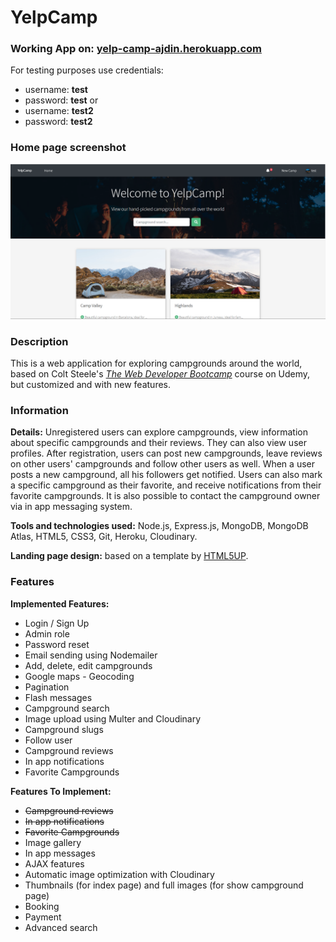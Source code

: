 # YelpCamp

### Working App on: [yelp-camp-ajdin.herokuapp.com](https://yelp-camp-ajdin.herokuapp.com)

For testing purposes use credentials:

- username: **test**
- password: **test**
  or
- username: **test2**
- password: **test2**

### Home page screenshot

![Home page screenshot](/public/img/screenshot.png)

### Description

This is a web application for exploring campgrounds around the world, based on Colt Steele's [_The Web Developer Bootcamp_](https://www.udemy.com/course/the-web-developer-bootcamp/) course on Udemy, but customized and with new features.

### Information

**Details:** Unregistered users can explore campgrounds, view information about specific campgrounds and their reviews. They can also view user profiles.
After registration, users can post new campgrounds, leave reviews on other users' campgrounds and follow other users as well. When a user posts a new campground, all his followers get notified. Users can also mark a specific campground as their favorite, and receive notifications from their favorite campgrounds. It is also possible to contact the campground owner via in app messaging system.

**Tools and technologies used:** Node.js, Express.js, MongoDB, MongoDB Atlas, HTML5, CSS3, Git, Heroku, Cloudinary.

**Landing page design:** based on a template by [HTML5UP](https://html5up.net/alpha).

### Features

**Implemented Features:**

- Login / Sign Up
- Admin role
- Password reset
- Email sending using Nodemailer
- Add, delete, edit campgrounds
- Google maps - Geocoding
- Pagination
- Flash messages
- Campground search
- Image upload using Multer and Cloudinary
- Campground slugs
- Follow user
- Campground reviews
- In app notifications
- Favorite Campgrounds

**Features To Implement:**

- ~~Campground reviews~~
- ~~In app notifications~~
- ~~Favorite Campgrounds~~
- Image gallery
- In app messages
- AJAX features
- Automatic image optimization with Cloudinary
- Thumbnails (for index page) and full images (for show campground page)
- Booking
- Payment
- Advanced search
